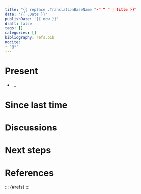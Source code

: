 ```yaml
---
title: "{{ replace .TranslationBaseName "-" " " | title }}"
date: '{{ .Date }}'
publishDate: '{{ now }}'
draft: false
tags: []
categories: []
bibliography: refs.bib
nocite:
- '@*'
---
```


# Present

* …

# Since last time


# Discussions

# Next steps

# References

::: {#refs}
:::


